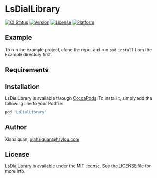 # LsDialLibrary

[![CI Status](https://img.shields.io/travis/Xiahaiquan/LsDialLibrary.svg?style=flat)](https://travis-ci.org/Xiahaiquan/LsDialLibrary)
[![Version](https://img.shields.io/cocoapods/v/LsDialLibrary.svg?style=flat)](https://cocoapods.org/pods/LsDialLibrary)
[![License](https://img.shields.io/cocoapods/l/LsDialLibrary.svg?style=flat)](https://cocoapods.org/pods/LsDialLibrary)
[![Platform](https://img.shields.io/cocoapods/p/LsDialLibrary.svg?style=flat)](https://cocoapods.org/pods/LsDialLibrary)

## Example

To run the example project, clone the repo, and run `pod install` from the Example directory first.

## Requirements

## Installation

LsDialLibrary is available through [CocoaPods](https://cocoapods.org). To install
it, simply add the following line to your Podfile:

```ruby
pod 'LsDialLibrary'
```

## Author

Xiahaiquan, xiahaiquan@haylou.com

## License

LsDialLibrary is available under the MIT license. See the LICENSE file for more info.

